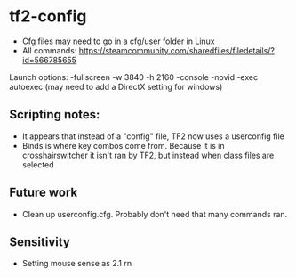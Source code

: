 # tf2-config
* Cfg files may need to go in a cfg/user folder in Linux
* All commands: https://steamcommunity.com/sharedfiles/filedetails/?id=566785655

Launch options: -fullscreen -w 3840 -h 2160 -console -novid -exec autoexec
(may need to add a DirectX setting for windows)


## Scripting notes:
* It appears that instead of a "config" file, TF2 now uses a userconfig file
* Binds is where key combos come from. Because it is in crosshairswitcher it isn't ran by TF2, but instead when class files are selected

## Future  work
* Clean up userconfig.cfg. Probably don't need that many commands ran.

## Sensitivity
* Setting mouse sense as 2.1 rn